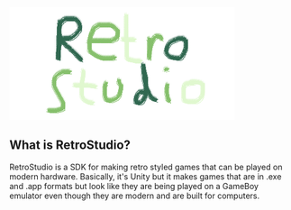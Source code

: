![Logo](pixil-frame-0.png)  
## What is RetroStudio?
RetroStudio is a SDK for making retro styled games that can be played on modern hardware. Basically, it's Unity but it makes games that are in .exe and .app formats but look like they are being played on a GameBoy emulator even though they are modern and are built for computers.
